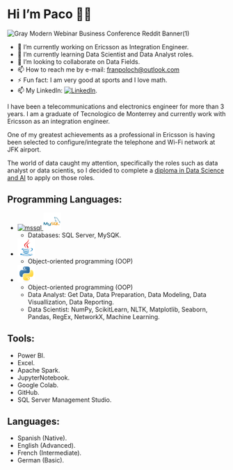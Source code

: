 # Hi I’m Paco 👋😄


![Gray Modern Webinar Business Conference Reddit Banner(1)](https://github.com/FranPolo25/FranPolo25/assets/134642015/487d6bb4-2ee5-4d01-8850-7463d625e3e7)

- 🔭 I’m currently working on Ericsson as Integration Engineer.
- 🌱 I’m currently learning Data Scientist and Data Analyst roles.
- 👯 I’m looking to collaborate on Data Fields. 
- 📫 How to reach me by e-mail: franpoloch@outlook.com
- ⚡ Fun fact: I am very good at sports and I love math.
- 📫 My LinkedIn: [![LinkedIn](https://img.shields.io/badge/LinkedIn-franciscopolochavez-0077B5?style=for-the-badge&logo=linkedin&logoColor=white&labelColor=101010)](https://www.linkedin.com/in/franciscopolochavez).
  
I have been a telecommunications and electronics engineer for more than 3 years. I am a graduate of Tecnologico de Monterrey and currently work with Ericsson as an integration engineer.

One of my greatest achievements as a professional in Ericsson is having been selected to configure/integrate the telephone and Wi-Fi network at JFK airport.

The world of data caught my attention, specifically the roles such as data analyst or data scientis, so I decided to complete a [diploma in Data Science and AI](https://www.credential.net/e10d2b06-b740-4162-9489-1e65930701b6) to apply on those roles. 

## Programming Languages:
- <a href="https://www.microsoft.com/en-us/sql-server" target="_blank" rel="noreferrer"> <img src="https://www.svgrepo.com/show/303229/microsoft-sql-server-logo.svg" alt="mssql" width="40" height="40"/> </a> <a href="https://www.mysql.com/" target="_blank" rel="noreferrer"> <img src="https://raw.githubusercontent.com/devicons/devicon/master/icons/mysql/mysql-original-wordmark.svg" alt="mysql" width="40" height="40"/> </a> 
    - Databases: SQL Server, MySQK.
- <a href="https://www.java.com" target="_blank" rel="noreferrer"> <img src="https://raw.githubusercontent.com/devicons/devicon/master/icons/java/java-original.svg" alt="java" width="40" height="40"/> </a>
    - Object-oriented programming (OOP)
- <a href="https://www.python.org" target="_blank" rel="noreferrer"> <img src="https://raw.githubusercontent.com/devicons/devicon/master/icons/python/python-original.svg" alt="python" width="40" height="40"/> </a>
    - Object-oriented programming (OOP) 
    - Data Analyst: Get Data, Data Preparation, Data Modeling, Data Visuallization, Data Reporting.
    - Data Scientist: NumPy, ScikitLearn, NLTK, Matplotlib, Seaborn, Pandas, RegEx, NetworkX, Machine Learning. 
 
## Tools:
- Power BI.
- Excel.
- Apache Spark.
- JupyterNotebook.
- Google Colab.
- GitHub.
- SQL Server Management Studio.

## Languages:
- Spanish (Native).
- English (Advanced).
- French (Intermediate).
- German (Basic).


